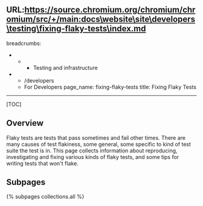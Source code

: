 URL:https://source.chromium.org/chromium/chromium/src/+/main:docs\website\site\developers\testing\fixing-flaky-tests\index.md
---
breadcrumbs:
- - - Testing and infrastructure
- -   /developers
  -   For Developers
page_name: fixing-flaky-tests
title: Fixing Flaky Tests
---

[TOC]

## Overview

Flaky tests are tests that pass sometimes and fail other times. There are many
causes of test flakiness, some general, some specific to kind of test suite the
test is in. This page collects information about reproducing, investigating and
fixing various kinds of flaky tests, and some tips for writing tests that won't
flake.

## Subpages

{% subpages collections.all %}
